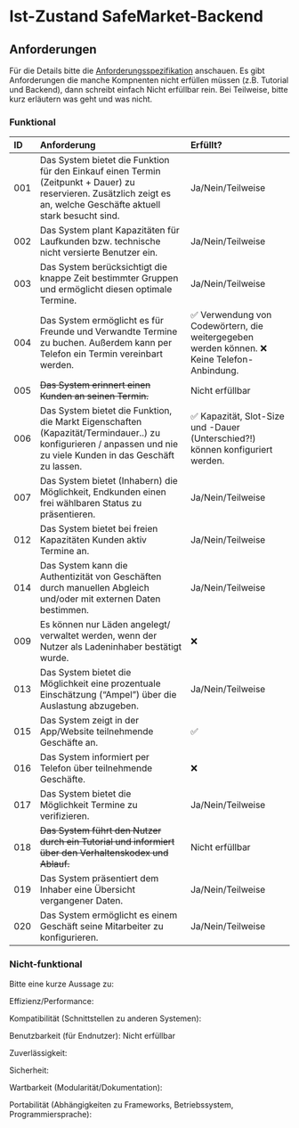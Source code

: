 # Ist-Zustand SafeMarket-Backend

## Anforderungen

Für die Details bitte die [Anforderungsspezifikation](https://github.com/SafeMarket-WirVsVirus/orga/blob/master/anforderungsspezifikation.md) anschauen. Es gibt Anforderungen die manche Kompnenten nicht erfüllen müssen (z.B. Tutorial und Backend), dann schreibt einfach Nicht erfüllbar rein. Bei Teilweise, bitte kurz erläutern was geht und was nicht.

### Funktional

|ID|Anforderung|Erfüllt?|
|:-|:-|:-|
|001|Das System bietet die Funktion für den Einkauf einen Termin (Zeitpunkt + Dauer) zu reservieren. Zusätzlich zeigt es an, welche Geschäfte aktuell stark besucht sind.|Ja/Nein/Teilweise |
|002|Das System plant Kapazitäten für Laufkunden bzw. technische nicht versierte Benutzer ein.|Ja/Nein/Teilweise|
|003|Das System berücksichtigt die knappe Zeit bestimmter Gruppen und ermöglicht diesen optimale Termine.|Ja/Nein/Teilweise|
|004|Das System ermöglicht es für Freunde und Verwandte Termine zu buchen. Außerdem kann per Telefon ein Termin vereinbart werden.|:white_check_mark: Verwendung von Codewörtern, die weitergegeben werden können. :x: Keine Telefon-Anbindung.|
|005|~~Das System erinnert einen Kunden an seinen Termin.~~|Nicht erfüllbar|
|006|Das System bietet die Funktion, die Markt Eigenschaften (Kapazität/Termindauer..) zu konfigurieren / anpassen und nie zu viele Kunden in das Geschäft zu lassen.|:white_check_mark: Kapazität, Slot-Size und -Dauer (Unterschied?!) können konfiguriert werden.|
|007|Das System bietet (Inhabern) die Möglichkeit, Endkunden einen frei wählbaren Status zu präsentieren.|Ja/Nein/Teilweise|
|012|Das System bietet bei freien Kapazitäten Kunden aktiv Termine an.|Ja/Nein/Teilweise|
|014|Das System kann die Authentizität von Geschäften durch manuellen Abgleich und/oder mit externen Daten bestimmen.|Ja/Nein/Teilweise|
|009|Es können nur Läden angelegt/ verwaltet werden, wenn der Nutzer als Ladeninhaber bestätigt wurde.|:x:|
|013|Das System bietet die Möglichkeit eine prozentuale Einschätzung (“Ampel”) über die Auslastung abzugeben.|Ja/Nein/Teilweise|
|015|Das System zeigt in der App/Website teilnehmende Geschäfte an.|:white_check_mark:|
|016|Das System informiert per Telefon über teilnehmende Geschäfte.|:x:|
|017|Das System bietet die Möglichkeit Termine zu verifizieren.|Ja/Nein/Teilweise|
|018|~~Das System führt den Nutzer durch ein Tutorial und informiert über den Verhaltenskodex und Ablauf.~~|Nicht erfüllbar|
|019|Das System präsentiert dem Inhaber eine Übersicht vergangener Daten.|Ja/Nein/Teilweise|
|020|Das System ermöglicht es einem Geschäft seine Mitarbeiter zu konfigurieren.|Ja/Nein/Teilweise|

### Nicht-funktional

Bitte eine kurze Aussage zu:

Effizienz/Performance:

Kompatibilität (Schnittstellen zu anderen Systemen):

Benutzbarkeit (für Endnutzer): Nicht erfüllbar

Zuverlässigkeit:

Sicherheit:

Wartbarkeit (Modularität/Dokumentation):

Portabilität (Abhängigkeiten zu Frameworks, Betriebssystem, Programmiersprache):